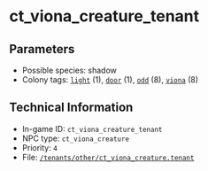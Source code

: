 # ct_viona_creature_tenant

## Parameters

- Possible species: shadow
- Colony tags: [`light`](https://ceterai.github.io/MyEnternia/Wiki/Tags/Light) (1), [`door`](https://ceterai.github.io/MyEnternia/Wiki/Tags/Door) (1), [`odd`](https://ceterai.github.io/MyEnternia/Wiki/Tags/Odd) (8), [`viona`](https://ceterai.github.io/MyEnternia/Wiki/Tags/Viona) (8)

## Technical Information

- In-game ID: `ct_viona_creature_tenant`
- NPC type: `ct_viona_creature`
- Priority: `4`
- File: [`/tenants/other/ct_viona_creature.tenant`](https://github.com/Ceterai/Enternia/blob/main/tenants/other/ct_viona_creature.tenant)
